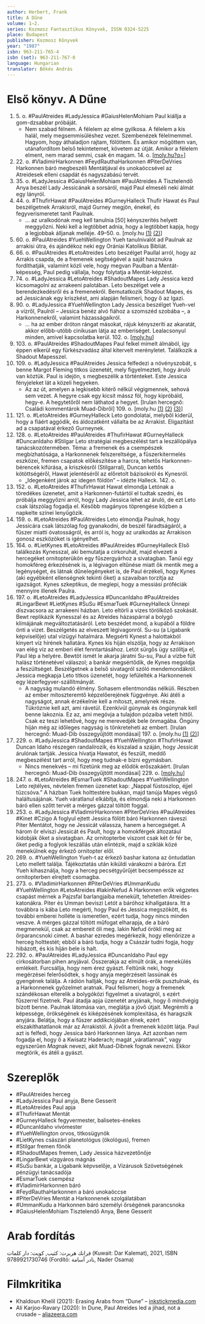 ```yaml
---
author: Herbert, Frank
title: A Dűne
volume: 1–2.
series: Kozmosz Fantasztikus Könyvek, ISSN 0324-5225
place: Budapest
publisher: Kozmosz Könyvek
year: "1987"
isbn: 963-211-765-4
isbn (set): 963-211-767-0
language: Hungarian
translator: Békés András
---
```

# Első könyv. A Dűne
1. 5\. o. #PaulAtreides #LadyJessica #GaiusHelenMohiam Paul kiállja a gom-dzsabbar próbáját.
	- Nem szabad félnem. A félelem az elme gyilkosa. A félelem a kis halál, mely megsemmisüléshez vezet. Szembenézek félelmemmel. Hagyom, hogy áthaladjon rajtam, fölöttem. És amikor mögöttem van, utánafordítom belső tekintetemet, követem az útját. Amikor a félelem elment, nem marad semmi, csak én magam. 14. o. \[[moly.hu?q=](https://moly.hu/idezetek/kereses?q=%22a+f%C3%A9lelem+a+kis+hal%C3%A1l%22)]
2. 22\. o. #VladimirHarkonnen #FeydRauthaHarkonnen #PiterDeVries Harkonnen báró megbeszéli Mentátjával és unokaöccsével az Atreidesek elleni csapdát és nagyszabású tervét.
3. 35\. o. #LadyJessica #GaiusHelenMohiam #PaulAtreides A Tisztelendő Anya beszél Lady Jessicának a sorsáról, majd Paul elmeséli neki álmát egy lányról.
4. 44\. o. #ThufirHawat #PaulAtreides #GurneyHalleck Thufir Hawat és Paul beszélgetnek Arrakisról, majd Gurney megjön, énekel, és fegyverismeretet tanít Paulnak.
	- … az uralkodónak meg kell tanulnia \[50] kényszerítés helyett meggyőzni. Neki kell a legtöbbet adnia, hogy a legtöbbet kapja, hogy a legjobbak álljanak melléje. 49–50. o. \[moly.hu [(1)](https://moly.hu/idezetek/782405) [(2)](https://moly.hu/idezetek/782405)]
5. 60\. o. #PaulAtreides #YuehWellington Yueh tanulnivalót ad Paulnak az arrakisi útra, és ajándékoz neki egy Orániai Katolikus Bibliát.
6. 66\. o. #PaulAtreides #LetoAtreides Leto beszélget Paullal arról, hogy az Arrakis csapda, de a fremenek segítségével a saját hasznukra fordíthatják, valamint közli vele, hogy megvan Paulban a Mentát-képesség, Paul pedig vállalja, hogy folytatja a Mentát-képzést.
7. 74\. o. #LadyJessica #LetoAtreides #ShadoutMapes Lady Jessica kezd kicsomagolni az arrakeeni palotában. Leto beszélget vele a berendezkedésről és a fremenekről. Bemutatkozik Shadout Mapes, és ad Jessicának egy kriszkést, ami alapján felismeri, hogy ő az Igazi.
8. 90\. o. #LadyJessica #YuehWellington Lady Jessica beszélget Yueh-vel a vízről, Paulról – Jessica benéz alvó fiához a szomszéd szobába –, a Harkonnenekről, valamint házasságaikról.
	- … ha az ember dróton rángat másokat, rájuk kényszeríti az akaratát, akkor előbb-utóbb cinikusan látja az emberiséget. Lealacsonyul minden, amivel kapcsolatba kerül. 102. o. \[[moly.hu](https://moly.hu/idezetek/759682)]
9. 103\. o. #PaulAtreides #ShadoutMapes Paul felkel mímelt álmából, így éppen elkerül egy fürkészvadász által kitervelt merényletet. Találkozik a Shadout Mapesszel.
10. 109\. o. #LadyJessica #PaulAtreides Jessica felfedezi a növényszobát, s benne Margot Fleming titkos üzenetét, mely figyelmezteti, hogy áruló van köztük. Paul is idejön, s megbeszélik a történteket. Este Jessica fényjeleket lát a közeli hegyeken.
	- Az az út, amelyen a legkisebb kitérő nélkül végigmennek, sehová sem vezet. A hegyre csak egy kicsit mássz föl, hogy kipróbáld, hegy-e. A hegytetőről nem láthatod a hegyet. \[Irulan hercegnő: Családi kommentárok Muad-Dibről] 109. o. \[moly.hu [(1)](https://moly.hu/idezetek/782411) [(2)](https://moly.hu/idezetek/1598717) [(3)](https://moly.hu/idezetek/1797584)]
11. 121\. o. #LetoAtreides #GurneyHalleck Leto gondolatai, melyből kiderül, hogy a fiáért aggódik, és áldozatként vállalta be az Arrakist. Eligazítást ad a csapatával érkező Gurneynek.
12. 128\. o. #LetoAtreides #PaulAtreides #ThufirHawat #GurneyHalleck #DuncanIdaho #Stilgar Leto stratégiai megbeszélést tart a leszállópálya tanácskozótermében. Téma: a fremenek és a csempészek megbízhatósága, a Harkonnenek felszereltsége, a fűszerkitermelés eszközei, fremen csapatok előkészítése a harcra, tehetős Harkonnen-bérencek kifúrása, a kriszkésről (Stilgarral), Duncan kettős kötöttségéről, Hawat jelentéséről az előretolt bázisokról és Kynesról.
	- „Idegenként járok az idegen földön” – idézte Halleck. 142. o.
13. 152\. o. #LetoAtreides #ThufirHawat Hawat elmondja Letónak a töredékes üzenetet, amit a Harkonnen-futártól el tudtak szedni, és próbálja meggyőzni arról, hogy Lady Jessica lehet az áruló, de ezt Leto csak látszólag fogadja el. Később magányos töprengése közben a napkelte színei lenyűgözik.
14. 159\. o. #LetoAtreides #PaulAtreides Leto elmondja Paulnak, hogy Jessicára csak látszólag fog gyanakodni, de beszél fáradtságáról, a fűszer miatti óvatosságról, és arról is, hogy az uralkodás az Arrakison gonosz eszközöket is igényelhet.
15. 164\. o. #LietKynes #LetoAtreides #PaulAtreides #GurneyHalleck Első találkozás Kynesszal, aki bemutatja a cirkoruhát, majd elvezeti a hercegéket ornitopterükön egy fűszergyárhoz a sivatagban. Tanúi egy homokféreg érkezésének is, a légivagon eltűnése miatt ők mentik meg a legénységet, és látnak dűnelegényeket is, de Paul érzékeli, hogy Kynes (aki egyébként ellenségnek tekinti őket) a szavaiban torzítja az igazságot. Kynes szkeptikus, de meglepi, hogy a messiási próféciák mennyire illenek Paulra.
16. 197\. o. #LetoAtreides #LadyJessica #DuncanIdaho #PaulAtreides #LingarBewt #LietKynes #SuSu #EsmarTuek #GurneyHalleck Ünnepi díszvacsora az arrakeeni házban. Leto eltörli a vizes törölköző szokását. Bewt replikázik Kynesszal és az Atreides házaspárral a bolygó klímájának megváltoztatásáról. Leto beszédet mond, a kupából a földre önti a vizet. Beszélgetés az elveszett légivagonról. Su-su (a Ligabank képviselője) utal vízügyi hatalmára. Megsérti Kynest a halottakból kinyert víz hírének hallatára. Kynes kis híján elszólja, hogy az Arrakison van elég víz az emberi élet fenntartásához. Letót sürgős ügy szólítja el, Paul lép a helyére. Bewtöt ismét le akarja járatni Su-su, Paul a vízbe fúlt halász történetével válaszol; a bankár megsértődik, de Kynes megoldja a feszültséget. Beszélgetnek a belső sivatagról szóló mendemondákról. Jessica megkapja Leto titkos üzenetét, hogy lefülelték a Harkonnenek egy lézerfegyver-szállítmányát.
	- A nagyság mulandó élmény. Sohasem ellentmondás nélküli. Részben az ember mítoszteremtő képzelőerejének függvénye. Aki átéli a nagyságot, annak érzékelnie kell a mítoszt, amelynek része. Tükröznie kell azt, ami rávetül. Ezenkívül gúnynak és öngúnynak kell benne lakoznia. Ez az, ami megóvja a tulajdon pózaiba vetett hittől. Csak ez teszi lehetővé, hogy ne merevedjék bele önmagába. Öngúny híján még az időleges nagyság is tönkreteheti az embert. \[Irulan hercegnő: Muad-Dib összegyűjtött mondásai] 197. o. \[moly.hu [(1)](https://moly.hu/idezetek/98369) [(2)](https://moly.hu/idezetek/1784816)]
17. 229\. o. #LadyJessica #ShadoutMapes #YuehWellington #ThufirHawat Duncan Idaho részegen randalírozik, és kiszalad a száján, hogy Jessicát árulónak tartják. Jessica hívatja Hawatot, és feszült, meddő megbeszélést tart arról, hogy meg tudnak-e bízni egymásban.
	- Nincs menekvés – mi fizetünk meg az elődök erőszakáért. \[Irulan hercegnő: Muad-Dib összegyűjtött mondásai] 229. o. \[[moly.hu](https://moly.hu/idezetek/531913)]
18. 247\. o. #LetoAtreides #EsmarTuek #ShadoutMapes #YuehWellington Leto rejtélyes, névtelen fremen üzenetet kap: „Nappal füstoszlop, éjjel tűzcsóva.” A házban Tuek holttestére bukkan, majd tanúja Mapes végső haláltusájának. Yueh váratlanul elkábítja, és elmondja neki a Harkonnen báró ellen szőtt tervét a mérges gázzal töltött foggal.
19. 253\. o. #LadyJessica #VladimirHarkonnen #PiterDeVries #PaulAtreides #Kinet #Czigo A foglyul ejtett Jessica fölött báró Harkonnen ráveszi Piter Mentátot, hogy ne Jessicát válassza, hanem a hercegséget. A három őr elviszi Jessicát és Pault, hogy a homokférgek áltozatául kidobják őket a sivatagban. Az ornitopterbe viszont csak két őr fér be, őket pedig a foglyok leszállás után elintézik, majd a sziklák közé menekülnek egy érkező ornitopter elől.
20. 269\. o. #YuehWellington Yueh-t az érkező bashar katona az öntudatlan Leto mellett találja. Tájékoztatás után kiküldi várakozni a báróra. Ezt Yueh kihasználja, hogy a herceg pecsétgyűrűjét becsempéssze az ornitopterben elrejtett csomagba.
21. 273\. o. #VladimirHarkonnen #PiterDeVries #UmmanKudu #YuehWellington #LetoAtreides #IakinNefud A Harkonnen erők végzetes csapást mérnek a Pajzsfal barlangjaiba menekült, tehetetlen Atreides-katonákra. Piter és Umman beviszi Letót a báróhoz kihallgatásra. Itt a továbbra is kába Leto megérti, hogy Paul és Jessica megszökött, és további emberei holléte is ismeretlen, ezért tudja, hogy nincs minden veszve. A mérges gázzal töltött műfogat elharapja, de a báró megmenekül, csak az embereit öli meg. Iakin Nefud örökli meg az őrparancsnoki címet. A bashar ezredes megérkezik, hogy ellenőrizze a herceg holttestét; ebből a báró tudja, hogy a Császár tudni fogja, hogy hibázott, és kis híján bele is halt.
22. 292\. o. #PaulAtreides #LadyJessica #DuncanIdaho Paul egy cirkosátorban pihen anyjával. Összerakja az elmúlt órák, a menekülés emlékeit. Furcsállja, hogy nem érez gyászt. Feltűnik neki, hogy megérzései felerősödtek, s hogy anyja megérzéseit lassúnak és gyengének találja. A rádión hallják, hogy az Atreides-erők pusztulnak, és a Harkonnenek győzelmet aratnak. Paul felismeri, hogy a fremenek szándékosan elterelik a bolygóközi figyelmet a sivatagról, s ezért fűszerrel fizetnek. Paul átadja apja üzenetét anyjának, hogy ő mindvégig bízott benne. Paulnak látomása van, meglátja a jövő útjait. Megrémíti a képessége, örökségének és kiképzésének komplexitása, és haragszik anyjára. Belátja, hogy a fűszer addikciójában élnek, ezért elszakíthatatlanok már az Arrakistól. A jövőt a fremenek között látja. Paul azt is felfedi, hogy Jessica báró Harkonnen lánya. Azt azonban nem fogadja el, hogy ő a Kwisatz Haderach; magát „váratlannak”, vagy egyszerűen *Mag*nak nevezi, akit Muad-Dibnek fognak nevezni. Ekkor megtörik, és átéli a gyászt.

# Szereplők
- #PaulAtreides herceg
- #LadyJessica Paul anyja, Bene Gesserit
- #LetoAtreides Paul apja
- #ThufirHawat Mentát
- #GurneyHalleck fegyvermester, balisetes-énekes
- #DuncanIdaho vívómester
- #YuehWellington orvos, titkosügynök
- #LietKynes császári planetológus (ökológus), fremen
- #Stilgar fremen főnök
- #ShadoutMapes fremen, Lady Jessica házvezetőnője
- #LingarBewt vízgyáros mágnás
- #SuSu bankár, a Ligabank képvselője, a Vízárusok Szövetségének pénzügyi tanácsadója
- #EsmarTuek csempész
- #VladimirHarkonnen báró
- #FeydRauthaHarkonnen a báró unokaöccse
- #PiterDeVries Mentát a Harkonnenek szolgálatában
- #UmmanKudu a Harkonnen báró személyi őrségének parancsnoka
- #GaiusHelenMohiam Tisztelendő Anya, Bene Gesserit
# Arab fordítás
فرانك هربرت: كثيب, كويت: دار كلمات (Kuwait: Dar Kalemat), 2021, ISBN 9789921730746 (Fordító: نادر أسامة, Nader Osama)
# Filmkritika
- Khaldoun Khelil (2021): Erasing Arabs from “Dune” – [inkstickmedia.com](https://inkstickmedia.com/erasing-arabs-from-dune/)
- Ali Karjoo-Ravary (2020): In Dune, Paul Atreides led a jihad, not a crusade – [aljazeera.com](https://www.aljazeera.com/opinions/2020/10/11/paul-atreides-led-a-jihad-not-a-crusade-heres-why-that-matters)
